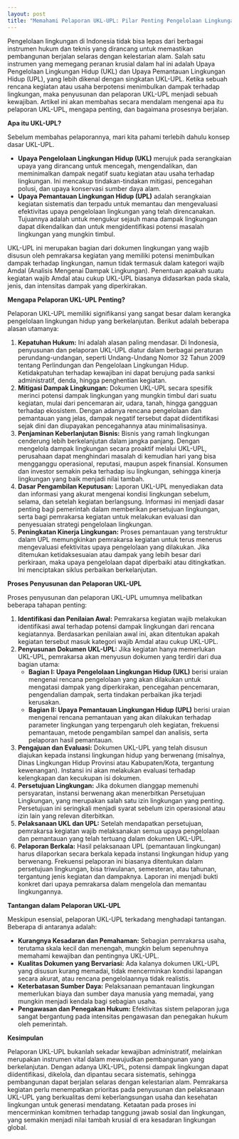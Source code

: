```yaml
---
layout: post
title: "Memahami Pelaporan UKL-UPL: Pilar Penting Pengelolaan Lingkungan"
---
```


Pengelolaan lingkungan di Indonesia tidak bisa lepas dari berbagai instrumen hukum dan teknis yang dirancang untuk memastikan pembangunan berjalan selaras dengan kelestarian alam. Salah satu instrumen yang memegang peranan krusial dalam hal ini adalah Upaya Pengelolaan Lingkungan Hidup (UKL) dan Upaya Pemantauan Lingkungan Hidup (UPL), yang lebih dikenal dengan singkatan UKL-UPL. Ketika sebuah rencana kegiatan atau usaha berpotensi menimbulkan dampak terhadap lingkungan, maka penyusunan dan pelaporan UKL-UPL menjadi sebuah kewajiban. Artikel ini akan membahas secara mendalam mengenai apa itu pelaporan UKL-UPL, mengapa penting, dan bagaimana prosesnya berjalan.

**Apa itu UKL-UPL?**

Sebelum membahas pelaporannya, mari kita pahami terlebih dahulu konsep dasar UKL-UPL.

*   **Upaya Pengelolaan Lingkungan Hidup (UKL)** merujuk pada serangkaian upaya yang dirancang untuk mencegah, mengendalikan, dan meminimalkan dampak negatif suatu kegiatan atau usaha terhadap lingkungan. Ini mencakup tindakan-tindakan mitigasi, pencegahan polusi, dan upaya konservasi sumber daya alam.
*   **Upaya Pemantauan Lingkungan Hidup (UPL)** adalah serangkaian kegiatan sistematis dan terpadu untuk memantau dan mengevaluasi efektivitas upaya pengelolaan lingkungan yang telah direncanakan. Tujuannya adalah untuk mengukur sejauh mana dampak lingkungan dapat dikendalikan dan untuk mengidentifikasi potensi masalah lingkungan yang mungkin timbul.

UKL-UPL ini merupakan bagian dari dokumen lingkungan yang wajib disusun oleh pemrakarsa kegiatan yang memiliki potensi menimbulkan dampak terhadap lingkungan, namun tidak termasuk dalam kategori wajib Amdal (Analisis Mengenai Dampak Lingkungan). Penentuan apakah suatu kegiatan wajib Amdal atau cukup UKL-UPL biasanya didasarkan pada skala, jenis, dan intensitas dampak yang diperkirakan.

**Mengapa Pelaporan UKL-UPL Penting?**

Pelaporan UKL-UPL memiliki signifikansi yang sangat besar dalam kerangka pengelolaan lingkungan hidup yang berkelanjutan. Berikut adalah beberapa alasan utamanya:

1.  **Kepatuhan Hukum:** Ini adalah alasan paling mendasar. Di Indonesia, penyusunan dan pelaporan UKL-UPL diatur dalam berbagai peraturan perundang-undangan, seperti Undang-Undang Nomor 32 Tahun 2009 tentang Perlindungan dan Pengelolaan Lingkungan Hidup. Ketidakpatuhan terhadap kewajiban ini dapat berujung pada sanksi administratif, denda, hingga penghentian kegiatan.
2.  **Mitigasi Dampak Lingkungan:** Dokumen UKL-UPL secara spesifik merinci potensi dampak lingkungan yang mungkin timbul dari suatu kegiatan, mulai dari pencemaran air, udara, tanah, hingga gangguan terhadap ekosistem. Dengan adanya rencana pengelolaan dan pemantauan yang jelas, dampak negatif tersebut dapat diidentifikasi sejak dini dan diupayakan pencegahannya atau minimalisasinya.
3.  **Penjaminan Keberlanjutan Bisnis:** Bisnis yang ramah lingkungan cenderung lebih berkelanjutan dalam jangka panjang. Dengan mengelola dampak lingkungan secara proaktif melalui UKL-UPL, perusahaan dapat menghindari masalah di kemudian hari yang bisa mengganggu operasional, reputasi, maupun aspek finansial. Konsumen dan investor semakin peka terhadap isu lingkungan, sehingga kinerja lingkungan yang baik menjadi nilai tambah.
4.  **Dasar Pengambilan Keputusan:** Laporan UKL-UPL menyediakan data dan informasi yang akurat mengenai kondisi lingkungan sebelum, selama, dan setelah kegiatan berlangsung. Informasi ini menjadi dasar penting bagi pemerintah dalam memberikan persetujuan lingkungan, serta bagi pemrakarsa kegiatan untuk melakukan evaluasi dan penyesuaian strategi pengelolaan lingkungan.
5.  **Peningkatan Kinerja Lingkungan:** Proses pemantauan yang terstruktur dalam UPL memungkinkan pemrakarsa kegiatan untuk terus menerus mengevaluasi efektivitas upaya pengelolaan yang dilakukan. Jika ditemukan ketidaksesuaian atau dampak yang lebih besar dari perkiraan, maka upaya pengelolaan dapat diperbaiki atau ditingkatkan. Ini menciptakan siklus perbaikan berkelanjutan.

**Proses Penyusunan dan Pelaporan UKL-UPL**

Proses penyusunan dan pelaporan UKL-UPL umumnya melibatkan beberapa tahapan penting:

1.  **Identifikasi dan Penilaian Awal:** Pemrakarsa kegiatan wajib melakukan identifikasi awal terhadap potensi dampak lingkungan dari rencana kegiatannya. Berdasarkan penilaian awal ini, akan ditentukan apakah kegiatan tersebut masuk kategori wajib Amdal atau cukup UKL-UPL.
2.  **Penyusunan Dokumen UKL-UPL:** Jika kegiatan hanya memerlukan UKL-UPL, pemrakarsa akan menyusun dokumen yang terdiri dari dua bagian utama:
    *   **Bagian I: Upaya Pengelolaan Lingkungan Hidup (UKL)** berisi uraian mengenai rencana pengelolaan yang akan dilakukan untuk mengatasi dampak yang diperkirakan, pencegahan pencemaran, pengendalian dampak, serta tindakan perbaikan jika terjadi kerusakan.
    *   **Bagian II: Upaya Pemantauan Lingkungan Hidup (UPL)** berisi uraian mengenai rencana pemantauan yang akan dilakukan terhadap parameter lingkungan yang terpengaruh oleh kegiatan, frekuensi pemantauan, metode pengambilan sampel dan analisis, serta pelaporan hasil pemantauan.
3.  **Pengajuan dan Evaluasi:** Dokumen UKL-UPL yang telah disusun diajukan kepada instansi lingkungan hidup yang berwenang (misalnya, Dinas Lingkungan Hidup Provinsi atau Kabupaten/Kota, tergantung kewenangan). Instansi ini akan melakukan evaluasi terhadap kelengkapan dan kecukupan isi dokumen.
4.  **Persetujuan Lingkungan:** Jika dokumen dianggap memenuhi persyaratan, instansi berwenang akan menerbitkan Persetujuan Lingkungan, yang merupakan salah satu izin lingkungan yang penting. Persetujuan ini seringkali menjadi syarat sebelum izin operasional atau izin lain yang relevan diterbitkan.
5.  **Pelaksanaan UKL dan UPL:** Setelah mendapatkan persetujuan, pemrakarsa kegiatan wajib melaksanakan semua upaya pengelolaan dan pemantauan yang telah tertuang dalam dokumen UKL-UPL.
6.  **Pelaporan Berkala:** Hasil pelaksanaan UPL (pemantauan lingkungan) harus dilaporkan secara berkala kepada instansi lingkungan hidup yang berwenang. Frekuensi pelaporan ini biasanya ditentukan dalam persetujuan lingkungan, bisa triwulanan, semesteran, atau tahunan, tergantung jenis kegiatan dan dampaknya. Laporan ini menjadi bukti konkret dari upaya pemrakarsa dalam mengelola dan memantau lingkungannya.

**Tantangan dalam Pelaporan UKL-UPL**

Meskipun esensial, pelaporan UKL-UPL terkadang menghadapi tantangan. Beberapa di antaranya adalah:

*   **Kurangnya Kesadaran dan Pemahaman:** Sebagian pemrakarsa usaha, terutama skala kecil dan menengah, mungkin belum sepenuhnya memahami kewajiban dan pentingnya UKL-UPL.
*   **Kualitas Dokumen yang Bervariasi:** Ada kalanya dokumen UKL-UPL yang disusun kurang memadai, tidak mencerminkan kondisi lapangan secara akurat, atau rencana pengelolaannya tidak realistis.
*   **Keterbatasan Sumber Daya:** Pelaksanaan pemantauan lingkungan memerlukan biaya dan sumber daya manusia yang memadai, yang mungkin menjadi kendala bagi sebagian usaha.
*   **Pengawasan dan Penegakan Hukum:** Efektivitas sistem pelaporan juga sangat bergantung pada intensitas pengawasan dan penegakan hukum oleh pemerintah.

**Kesimpulan**

Pelaporan UKL-UPL bukanlah sekadar kewajiban administratif, melainkan merupakan instrumen vital dalam mewujudkan pembangunan yang berkelanjutan. Dengan adanya UKL-UPL, potensi dampak lingkungan dapat diidentifikasi, dikelola, dan dipantau secara sistematis, sehingga pembangunan dapat berjalan selaras dengan kelestarian alam. Pemrakarsa kegiatan perlu menempatkan prioritas pada penyusunan dan pelaksanaan UKL-UPL yang berkualitas demi keberlangsungan usaha dan kesehatan lingkungan untuk generasi mendatang. Ketaatan pada proses ini mencerminkan komitmen terhadap tanggung jawab sosial dan lingkungan, yang semakin menjadi nilai tambah krusial di era kesadaran lingkungan global.
